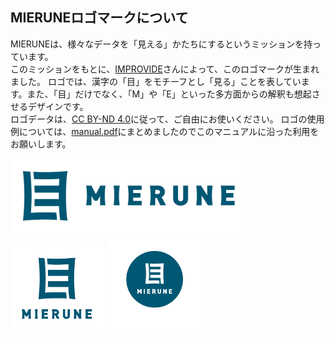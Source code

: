 ## MIERUNEロゴマークについて

MIERUNEは、様々なデータを「見える」かたちにするというミッションを持っています。  
このミッションをもとに、[IMPROVIDE](https://improvide.co.jp/)さんによって、このロゴマークが生まれました。
ロゴでは、漢字の「目」をモチーフとし「見る」ことを表しています。また、「目」だけでなく、「M」や「E」といった多方面からの解釈も想起させるデザインです。  
ロゴデータは、[CC BY-ND 4.0](https://creativecommons.org/licenses/by-nd/4.0/deed.ja)に従って、ご自由にお使いください。
ロゴの使用例については、[manual.pdf](manual.pdf)にまとめましたのでこのマニュアルに沿った利用をお願いします。

<img src='png/MIERUNE_logo02.png' width="75%" height="75%" >  

<img src='png/MIERUNE_logo01.png' width="30%" height="30%"> 
<img src='png/MIERUNE_logo03.png' width="30%" height="30%">
